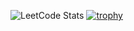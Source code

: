 ![LeetCode Stats](https://leetcard.jacoblin.cool/DELIGHT4UL?theme=dark&font=PT%20Sans)
[![trophy](https://github-profile-trophy.vercel.app/?DELIGHT4UL=ryo-ma&theme=onedark)](https://github.com/ryo-ma/github-profile-trophy)

